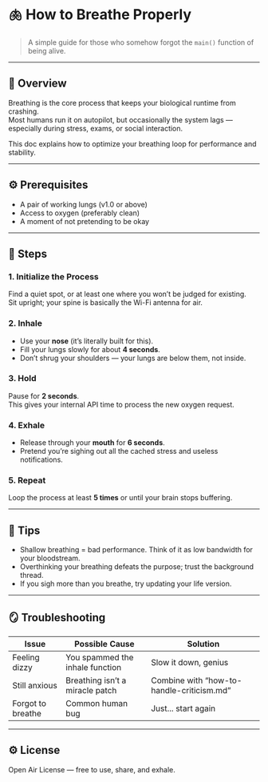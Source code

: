 # 🫁 How to Breathe Properly

> A simple guide for those who somehow forgot the `main()` function of being alive.

---

## 📖 Overview
Breathing is the core process that keeps your biological runtime from crashing.  
Most humans run it on autopilot, but occasionally the system lags — especially during stress, exams, or social interaction.

This doc explains how to optimize your breathing loop for performance and stability.

---

## ⚙️ Prerequisites
- A pair of working lungs (v1.0 or above)
- Access to oxygen (preferably clean)
- A moment of not pretending to be okay

---

## 🧩 Steps

### 1. Initialize the Process
Find a quiet spot, or at least one where you won’t be judged for existing.  
Sit upright; your spine is basically the Wi-Fi antenna for air.

### 2. Inhale
- Use your **nose** (it’s literally built for this).  
- Fill your lungs slowly for about **4 seconds**.  
- Don’t shrug your shoulders — your lungs are below them, not inside.

### 3. Hold
Pause for **2 seconds**.  
This gives your internal API time to process the new oxygen request.

### 4. Exhale
- Release through your **mouth** for **6 seconds**.  
- Pretend you’re sighing out all the cached stress and useless notifications.

### 5. Repeat
Loop the process at least **5 times** or until your brain stops buffering.

---

## 🧠 Tips
- Shallow breathing = bad performance. Think of it as low bandwidth for your bloodstream.  
- Overthinking your breathing defeats the purpose; trust the background thread.  
- If you sigh more than you breathe, try updating your life version.

---

## 🪞 Troubleshooting
| Issue | Possible Cause | Solution |
|-------|----------------|-----------|
| Feeling dizzy | You spammed the inhale function | Slow it down, genius |
| Still anxious | Breathing isn’t a miracle patch | Combine with “how-to-handle-criticism.md” |
| Forgot to breathe | Common human bug | Just... start again |

---

## ⚙️ License
Open Air License — free to use, share, and exhale.
